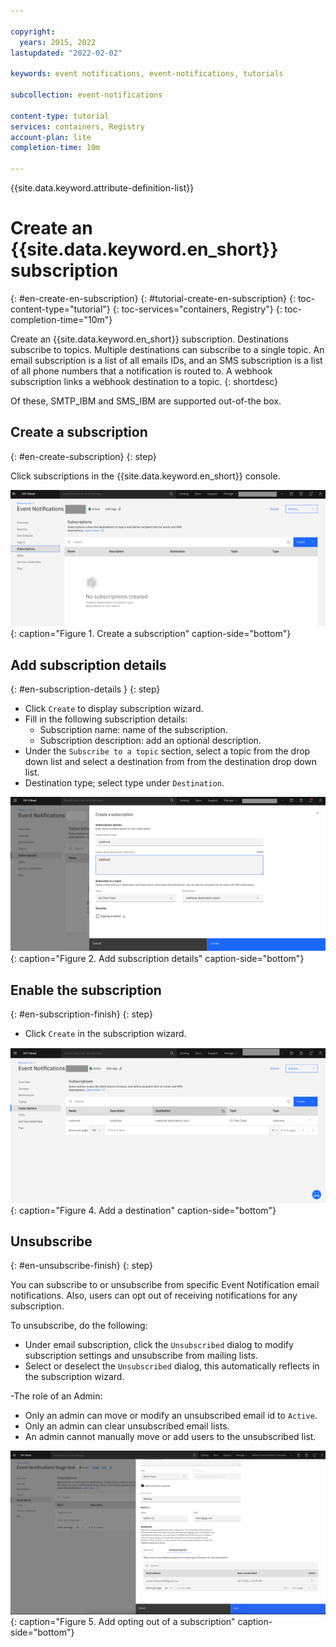 ```yaml
---

copyright:
  years: 2015, 2022
lastupdated: "2022-02-02"

keywords: event notifications, event-notifications, tutorials

subcollection: event-notifications

content-type: tutorial
services: containers, Registry
account-plan: lite
completion-time: 10m

---
```


{{site.data.keyword.attribute-definition-list}}

# Create an {{site.data.keyword.en_short}} subscription
{: #en-create-en-subscription}
{: #tutorial-create-en-subscription}
{: toc-content-type="tutorial"}
{: toc-services="containers, Registry"}
{: toc-completion-time="10m"}

Create an {{site.data.keyword.en_short}} subscription. Destinations subscribe to topics. Multiple destinations can subscribe to a single topic. An email subscription is a list of all emails IDs, and an SMS subscription is a list of all phone numbers that a notification is routed to. A webhook subscription links a webhook destination to a topic.
{: shortdesc}

Of these, SMTP_IBM and SMS_IBM are supported out-of-the box.


## Create a subscription
{: #en-create-subscription}
{: step}

Click subscriptions in the {{site.data.keyword.en_short}} console.

![Create a subscription](images/en-subscription1.png "Create a subscription"){: caption="Figure 1. Create a subscription" caption-side="bottom"}


## Add subscription details
{: #en-subscription-details }
{: step}

- Click `Create` to display subscription wizard.
- Fill in the following subscription details:
    - Subscription name: name of the subscription.
    - Subscription description: add an optional description.
- Under the `Subscribe to a topic` section, select a topic from the drop down list and select a destination from from the destination drop down list.
- Destination type; select type under `Destination`.

![Add subscription details](images/en-subscription2.png "Subscription details"){: caption="Figure 2. Add subscription details" caption-side="bottom"}

## Enable the subscription
{: #en-subscription-finish}
{: step}

- Click `Create` in the subscription wizard.

![Enable the subscription](images/en-subscription3.png "Finish adding a destination"){: caption="Figure 4. Add a destination" caption-side="bottom"}

## Unsubscribe 
{: #en-unsubscribe-finish}
{: step}

You can subscribe to or unsubscribe from specific Event Notification email notifications. Also, users can opt out of receiving notifications for any subscription.

To unsubscribe, do the following:
- Under email subscription, click the `Unsubscribed` dialog to modify subscription settings and unsubscribe from mailing lists. 
- Select or deselect the `Unsubscribed` dialog, this automatically reflects in the subscription wizard. 
	 
-The role of an Admin:
- Only an admin can move or modify an unsubscribed email id to `Active`.
- Only an admin can clear unsubscribed email lists. 
- An admin cannot manually move or add users to the unsubscribed list.

![Unsubscribed](images/en-unsubscribed4.png "Opting out of a subscription"){: caption="Figure 5. Add opting out of a subscription" caption-side="bottom"}